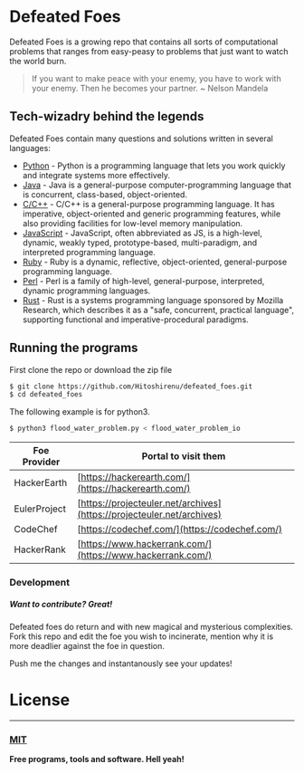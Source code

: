 # Defeated Foes

Defeated Foes is a growing repo that contains all sorts of computational problems that ranges from easy-peasy to problems that just want to watch the world burn.
>If you want to make peace with your enemy, 
>you have to work with your enemy. Then he becomes your partner.
>   ~ Nelson Mandela


## Tech-wizadry behind the legends

Defeated Foes contain many questions and solutions written in several languages:

* [Python](https://www.python.org) - Python is a programming language that lets you work quickly and integrate systems more effectively.
* [Java](https://java.com/download) - Java is a general-purpose computer-programming language that is concurrent, class-based, object-oriented.
* [C/C++](https://en.wikipedia.org/wiki/C_(programming_language)) - C/C++ is a general-purpose programming language. It has imperative, object-oriented and generic programming features, while also providing facilities for low-level memory manipulation.
* [JavaScript](https://www.javascript.com/) - JavaScript, often abbreviated as JS, is a high-level, dynamic, weakly typed, prototype-based, multi-paradigm, and interpreted programming language.
* [Ruby](https://www.ruby-lang.org/en/) - Ruby is a dynamic, reflective, object-oriented, general-purpose programming language.
* [Perl](https://www.perl.org/) - Perl is a family of high-level, general-purpose, interpreted, dynamic programming languages.
* [Rust](https://www.rust-lang.org/) - Rust is a systems programming language sponsored by Mozilla Research, which describes it as a "safe, concurrent, practical language", supporting functional and imperative-procedural paradigms. 

## Running the programs
First clone the repo or download the zip file
```sh
$ git clone https://github.com/Hitoshirenu/defeated_foes.git
$ cd defeated_foes
```
The following example is for python3.

```sh
$ python3 flood_water_problem.py < flood_water_problem_io
```


| Foe Provider | Portal to visit them |
| ------ | ------ |
| HackerEarth | [https://hackerearth.com/](https://hackerearth.com/) |
| EulerProject | [https://projecteuler.net/archives](https://projecteuler.net/archives) |
| CodeChef | [https://codechef.com/](https://codechef.com/) |
| HackerRank | [https://www.hackerrank.com/](https://www.hackerrank.com/) |

### Development
##### Want to contribute? Great!

Defeated foes do return and with new magical and mysterious complexities.
Fork this repo and edit the foe you wish to incinerate, mention why it is more deadlier against the foe in question.

Push me the changes and instantanously see your updates!


# License
----
### [MIT](https://mit-license.org/)

**Free programs, tools and software. Hell yeah!**

 

